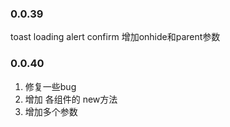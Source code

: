 ### 0.0.39

toast loading alert confirm 增加onhide和parent参数

### 0.0.40

1. 修复一些bug
2. 增加 各组件的 new方法
3. 增加多个参数